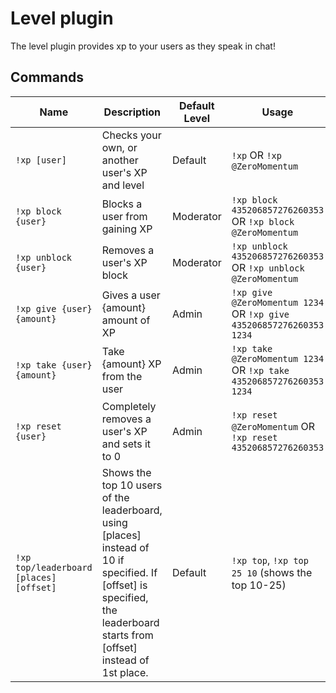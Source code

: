 # Level plugin

The level plugin provides xp to your users as they speak in chat!

## Commands

| Name                                     | Description                                                                                                                                                                 | Default Level | Usage                                                               |
|------------------------------------------|-----------------------------------------------------------------------------------------------------------------------------------------------------------------------------|---------------|---------------------------------------------------------------------|
| `!xp [user]`                             | Checks your own, or another user's XP and level                                                                                                                             | Default       | `!xp` OR `!xp @ZeroMomentum`                                        |
| `!xp block {user}`                       | Blocks a user from gaining XP                                                                                                                                               | Moderator     | `!xp block 435206857276260353` OR `!xp block @ZeroMomentum`         |
| `!xp unblock {user}`                     | Removes a user's XP block                                                                                                                                                   | Moderator     | `!xp unblock 435206857276260353` OR `!xp unblock @ZeroMomentum`     |
| `!xp give {user} {amount}`               | Gives a user {amount} amount of XP                                                                                                                                          | Admin         | `!xp give @ZeroMomentum 1234` OR `!xp give 435206857276260353 1234` |
| `!xp take {user} {amount}`               | Take {amount} XP from the user                                                                                                                                              | Admin         | `!xp take @ZeroMomentum 1234` OR `!xp take 435206857276260353 1234` |
| `!xp reset {user}`                       | Completely removes a user's XP and sets it to 0                                                                                                                             | Admin         | `!xp reset @ZeroMomentum` OR `!xp reset 435206857276260353`         |
| `!xp top/leaderboard [places] [offset]`  | Shows the top 10 users of the leaderboard, using [places] instead of 10 if specified. If [offset] is specified, the leaderboard starts from [offset] instead of 1st place.  | Default       | `!xp top`, `!xp top 25 10` (shows the top 10-25)                    |
